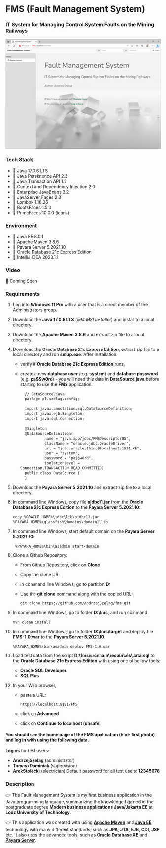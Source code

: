 # FMS (Fault Management System)
### IT System for Managing Control System Faults on the Mining Railways

![url3.java](url3.png "Fault Management System")

### Tech Stack
* 🔶 Java 17.0.6 LTS
* 🔶 Java Persistence API 2.2
* 🔶 Java Transaction API 1.2
* 🔶 Context and Dependency Injection 2.0
* 🔶 Enterprise JavaBeans 3.2
* 🔶 JavaServer Faces 2.3
* 🔶 Lombok 1.18.26
* 🔶 BootsFaces 1.5.0
* 🔶 PrimeFaces 10.0.0 (icons)


### Environment
* 🔶 Java EE 8.0.1
* 🔶 Apache Maven 3.8.6
* 🔶 Payara Server 5.2021.10
* 🔶 Oracle Database 21c Express Edition
* 🔶 IntelliJ IDEA 2023.1.1


### Video

🚀 Coming Soon


### Requirements

1. Log into __Windows 11 Pro__ with a user that is a direct member of the Administrators group.
2. Download the __Java 17.0.6 LTS__ (_x64 MSI Installer_) and install to a local directory.
3. Download the __Apache Maven 3.8.6__ and extract zip file to a local directory.
4. Download the __Oracle Database 21c Express Edition__, extract zip file to a local directory and run __setup.exe__. After installation:
    * verify if __Oracle Database 21c Express Edition__ runs,
    * create a new __database user__ (e.g. __system__) and __database password__ (e.g. __pa$$w0rd__) - you will need this data in __DataSource.java__ before starting to use the __FMS__ application:

   
            // DataSource.java 
            package pl.szelag.config;
    
            import javax.annotation.sql.DataSourceDefinition;
            import javax.ejb.Singleton;
            import java.sql.Connection;
    
            @Singleton
            @DataSourceDefinition(
                     name = "java:app/jdbc/FMSDescriptorDS",
                     className = "oracle.jdbc.OracleDriver",
                     url = "jdbc:oracle:thin:@localhost:1521:XE",
                     user = "system",
                     password = "pa$$w0rd",
                     isolationLevel = Connection.TRANSACTION_READ_COMMITTED)
            public class DataSource {
            }

6. Download the __Payara Server 5.2021.10__ and extract zip file to a local directory.
7. In command line Windows, copy file __ojdbc11.jar__ from the __Oracle Database 21c Express Edition__ to the __Payara Server 5.2021.10__:

       copy %ORACLE_HOME%\jdbc\lib\ojdbc11.jar %PAYARA_HOME%\glassfish\domains\domain1\lib

8. In command line Windows, start default domain on the __Payara Server 5.2021.10__:

        %PAYARA_HOME%\bin\asadmin start-domain

10. Clone a Github Repository:
    * From Github Repository, click on __Clone__
    * Copy the clone URL
    * In command line Windows, go to partition __D:__ 
    * Use the __git clone__ command along with the copied URL:


          git clone https://github.com/AndrzejSzelag/fms.git
        
    
11. In command line Windows, go to folder __D:\fms__, and run command: 

        mvn clean install
        
12. In command line Windows, go to folder __D:\fms\target__ and deploy file __FMS-1.0.war__ to the __Payara Server 5.2021.10__.

        %PAYARA_HOME%\bin\asadmin deploy FMS-1.0.war

13. Load test data from the script __D:\fms\src\main\resources\data.sql__ to the __Oracle Database 21c Express Edition__ with using one of bellow tools:
      * __Oracle SQL Developer__ 
      * __SQL Plus__

14. In your Web browser,
    * paste a URL:

          https://localhost:8181/FMS
            
    * click on __Advanced__
    * click on __Continue to localhost (unsafe)__


#### You should see the home page of the FMS application (hint: first photo) and log in with using the following data.

__Logins__ for test users: 
   * __AndrzejSzelag__ (administrator)
   * __TomaszDominiak__ (supervision)
   * __ArekStolecki__ (electrician)
 Default password for all test users: __12345678__



### Description

👉 The Fault Management System is my first business application in the Java programming language, summarizing the knowledge I gained in the postgraduate degree __Modern business applications Java/Jakarta EE__ at __Lodz University of Technology__.

👉 This application was created with using [__Apache Maven__](https://maven.apache.org/) and [__Java EE__](https://www.oracle.com/java/technologies/java-ee-glance.html) technology with many different standards, such as __JPA__, __JTA__, __EJB__, __CDI__, __JSF__ etc. It also uses the advanced tools, such as [__Oracle Database XE__](https://www.oracle.com/pl/database/technologies/appdev/xe.html) and [__Payara Server__](https://www.payara.fish/downloads/payara-platform-community-edition/).
